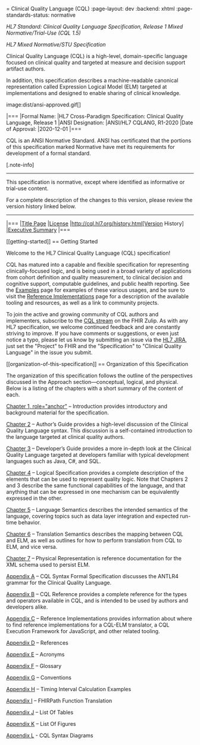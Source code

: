 = Clinical Quality Language (CQL)
:page-layout: dev
:backend: xhtml
:page-standards-status: normative

*HL7 Standard: Clinical Quality Language Specification, Release 1 Mixed Normative/Trial-Use (CQL 1.5)*

*HL7 Mixed Normative/STU Specification*

Clinical Quality Language (CQL) is a high-level, domain-specific language focused on clinical quality and targeted at measure and decision support artifact authors.

In addition, this specification describes a machine-readable canonical representation called Expression Logical Model (ELM) targeted at implementations and designed to enable sharing of clinical knowledge.

image:dist/ansi-approved.gif[]

|===
|Formal Name: |HL7 Cross-Paradigm Specification: Clinical Quality Language, Release 1
|ANSI Designation: |ANSI/HL7 CQLANG, R1-2020
|Date of Approval: |2020-12-01
|===

CQL is an ANSI Normative Standard. ANSI has certificated that the portions of this specification marked Normative have met its requirements for development of a formal standard.

[.note-info]
____
This specification is normative, except where identified as informative or trial-use content.

For a complete description of the changes to this version, please review the version history linked below.
____

|===
|[Title Page](title.html) |[License](license.html) |http://cql.hl7.org/history.html[Version History] |[Executive Summary](00-executivesummary.html)
|===

[[getting-started]]
== Getting Started

Welcome to the HL7 Clinical Quality Language (CQL) specification!

CQL has matured into a capable and flexible specification for representing clinically-focused logic, and is being used in a broad variety of applications from cohort definition and quality measurement, to clinical decision and cognitive support, computable guidelines, and public health reporting. See the [Examples](examples.html) page for examples of these various usages, and be sure to visit the [Reference Implementations](10-c-referenceimplementations.html) page for a description of the available tooling and resources, as well as a link to community projects.

To join the active and growing community of CQL authors and implementers, subscribe to the [CQL stream](https://chat.fhir.org/#narrow/stream/179220-cql) on the FHIR Zulip. As with any HL7 specification, we welcome continued feedback and are constantly striving to improve. If you have comments or suggestions, or even just notice a typo, please let us know by submitting an issue via the [HL7 JIRA](http://jira.hl7.org), just set the "Project" to FHIR and the "Specification" to "Clinical Quality Language" in the issue you submit.

[[organization-of-this-specification]]
== Organization of this Specification

The organization of this specification follows the outline of the perspectives discussed in the Approach section—conceptual, logical, and physical. Below is a listing of the chapters with a short summary of the content of each.

[Chapter 1, role="anchor"](01-introduction.html) – Introduction provides introductory and background material for the specification.

[Chapter 2](02-authorsguide.html) – Author’s Guide provides a high-level discussion of the Clinical Quality Language syntax. This discussion is a self-contained introduction to the language targeted at clinical quality authors.

[Chapter 3](03-developersguide.html) – Developer’s Guide provides a more in-depth look at the Clinical Quality Language targeted at developers familiar with typical development languages such as Java, C#, and SQL.

[Chapter 4](04-logicalspecification.html) – Logical Specification provides a complete description of the elements that can be used to represent quality logic. Note that Chapters 2 and 3 describe the same functional capabilities of the language, and that anything that can be expressed in one mechanism can be equivalently expressed in the other.

[Chapter 5](05-languagesemantics.html) – Language Semantics describes the intended semantics of the language, covering topics such as data layer integration and expected run-time behavior.

[Chapter 6](06-translationsemantics.html) – Translation Semantics describes the mapping between CQL and ELM, as well as outlines for how to perform translation from CQL to ELM, and vice versa.

[Chapter 7](07-physicalrepresentation.html) – Physical Representation is reference documentation for the XML schema used to persist ELM.

[Appendix A](08-a-cqlsyntax.html) – CQL Syntax Formal Specification discusses the ANTLR4 grammar for the Clinical Quality Language.

[Appendix B](09-b-cqlreference.html) – CQL Reference provides a complete reference for the types and operators available in CQL, and is intended to be used by authors and developers alike.

[Appendix C](10-c-referenceimplementations.html) – Reference Implementations provides information about where to find reference implementations for a CQL-ELM translator, a CQL Execution Framework for JavaScript, and other related tooling.

[Appendix D](11-d-references.html) – References

[Appendix E](12-e-acronyms.html) – Acronyms

[Appendix F](13-f-glossary.html) – Glossary

[Appendix G](14-g-formattingconventions.html) – Conventions

[Appendix H](15-h-timeintervalcalculations.html) – Timing Interval Calculation Examples

[Appendix I](16-i-fhirpathtranslation.html) – FHIRPath Function Translation

[Appendix J](17-j-listoftables.html) – List Of Tables

[Appendix K](18-k-listoffigures.html) – List Of Figures

[Appendix L](19-l-cqlsyntaxdiagrams.html) - CQL Syntax Diagrams
